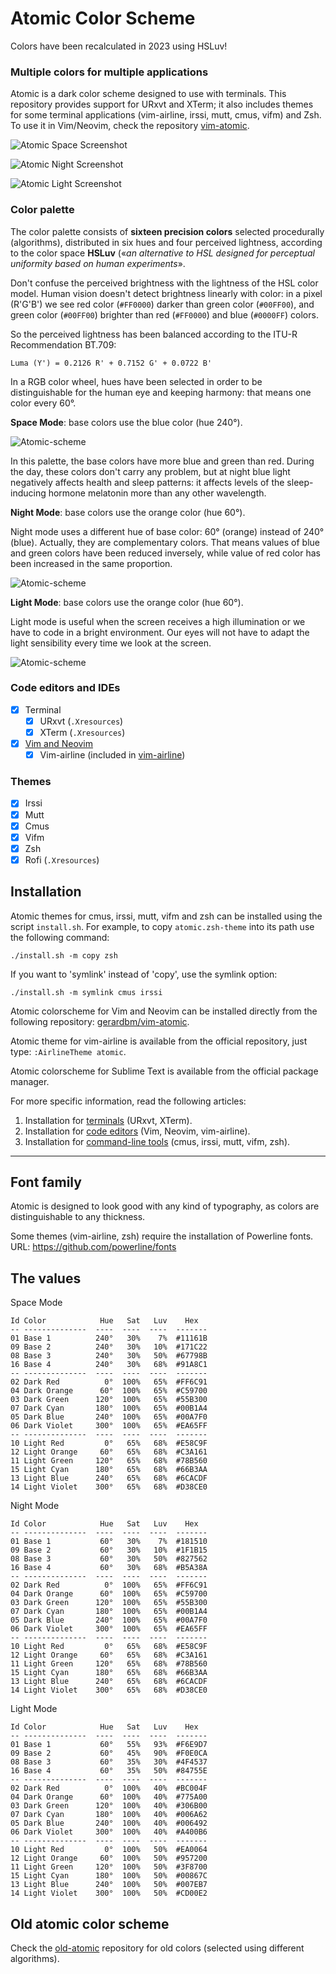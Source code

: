 # Atomic Color Scheme

Colors have been recalculated in 2023 using HSLuv!

### Multiple colors for multiple applications

Atomic is a dark color scheme designed to use with terminals. This repository provides support for URxvt and XTerm; it also includes themes for some terminal applications (vim-airline, irssi, mutt, cmus, vifm) and Zsh. To use it in Vim/Neovim, check the repository [vim-atomic](https://github.com/gerardbm/vim-atomic).

![Atomic Space Screenshot](https://github.com/gerardbm/atomic/blob/master/img/screenshots/Atomic-Space-Screenshot.png)

![Atomic Night Screenshot](https://github.com/gerardbm/atomic/blob/master/img/screenshots/Atomic-Night-Screenshot.png)

![Atomic Light Screenshot](https://github.com/gerardbm/atomic/blob/master/img/screenshots/Atomic-Light-Screenshot.png)

### Color palette

The color palette consists of **sixteen precision colors** selected procedurally (algorithms), distributed in six hues and four perceived lightness, according to the color space **HSLuv** («_an alternative to HSL designed for perceptual uniformity based on human experiments_».

Don't confuse the perceived brightness with the lightness of the HSL color model. Human vision doesn't detect brightness linearly with color: in a pixel (R'G'B') we see red color (`#FF0000`) darker than green color (`#00FF00`), and green color (`#00FF00`) brighter than red (`#FF0000`) and blue (`#0000FF`) colors.

So the perceived lightness has been balanced according to the ITU-R Recommendation BT.709:

`Luma (Y') = 0.2126 R' + 0.7152 G' + 0.0722 B'`

In a RGB color wheel, hues have been selected in order to be distinguishable for the human eye and keeping harmony: that means one color every 60°.

**Space Mode**: base colors use the blue color (hue 240°).

![Atomic-scheme](https://github.com/gerardbm/Atomic/blob/master/img/atomic-space-mc.png)

In this palette, the base colors have more blue and green than red. During the day, these colors don't carry any problem, but at night blue light negatively affects health and sleep patterns: it affects levels of the sleep-inducing hormone melatonin more than any other wavelength.

**Night Mode**: base colors use the orange color (hue 60°).

Night mode uses a different hue of base color: 60° (orange) instead of 240° (blue). Actually, they are complementary colors. That means values of blue and green colors have been reduced inversely, while value of red color has been increased in the same proportion.

![Atomic-scheme](https://github.com/gerardbm/Atomic/blob/master/img/atomic-night-mc.png)

**Light Mode**: base colors use the orange color (hue 60°).

Light mode is useful when the screen receives a high illumination or we have to code in a bright environment. Our eyes will not have to adapt the light sensibility every time we look at the screen.

![Atomic-scheme](https://github.com/gerardbm/Atomic/blob/master/img/atomic-light-mc.png)

### Code editors and IDEs

- [x] Terminal
	- [x] URxvt (`.Xresources`)
	- [x] XTerm (`.Xresources`)
- [x] [Vim and Neovim](https://github.com/gerardbm/vim-atomic)
	- [x] Vim-airline (included in [vim-airline](https://github.com/vim-airline/vim-airline))

### Themes

- [x] Irssi
- [x] Mutt
- [x] Cmus
- [x] Vifm
- [x] Zsh
- [x] Rofi (`.Xresources`)

## Installation

Atomic themes for cmus, irssi, mutt, vifm and zsh can be installed using the script `install.sh`. For example, to copy `atomic.zsh-theme` into its path use the following command:

`./install.sh -m copy zsh`

If you want to 'symlink' instead of 'copy', use the symlink option:

`./install.sh -m symlink cmus irssi`

Atomic colorscheme for Vim and Neovim can be installed directly from the following repository: [gerardbm/vim-atomic](https://github.com/gerardbm/vim-atomic).

Atomic theme for vim-airline is available from the official repository, just type: `:AirlineTheme atomic`.

Atomic colorscheme for Sublime Text is available from the official package manager.

For more specific information, read the following articles:

1. Installation for [terminals](https://github.com/gerardbm/atomic/blob/master/INSTALL_TERM.md) (URxvt, XTerm).
2. Installation for [code editors](https://github.com/gerardbm/atomic/blob/master/INSTALL_EDITORS.md) (Vim, Neovim, vim-airline).
3. Installation for [command-line tools](https://github.com/gerardbm/atomic/blob/master/INSTALL_TOOLS.md) (cmus, irssi, mutt, vifm, zsh).

- - -

## Font family

Atomic is designed to look good with any kind of typography, as colors are distinguishable to any thickness.

Some themes (vim-airline, zsh) require the installation of Powerline fonts.
URL: https://github.com/powerline/fonts

## The values

Space Mode

```
Id Color            Hue   Sat   Luv    Hex
-- --------------  ----  ----  ----  -------
01 Base 1          240°   30%    7%  #11161B
09 Base 2          240°   30%   10%  #171C22
08 Base 3          240°   30%   50%  #67798B
16 Base 4          240°   30%   68%  #91A8C1
-- --------------  ----  ----  ----  -------
02 Dark Red          0°  100%   65%  #FF6C91
04 Dark Orange      60°  100%   65%  #C59700
03 Dark Green      120°  100%   65%  #55B300
07 Dark Cyan       180°  100%   65%  #00B1A4
05 Dark Blue       240°  100%   65%  #00A7F0
06 Dark Violet     300°  100%   65%  #EA65FF
-- --------------  ----  ----  ----  -------
10 Light Red         0°   65%   68%  #E58C9F
12 Light Orange     60°   65%   68%  #C3A161
11 Light Green     120°   65%   68%  #78B560
15 Light Cyan      180°   65%   68%  #66B3AA
13 Light Blue      240°   65%   68%  #6CACDF
14 Light Violet    300°   65%   68%  #D38CE0
```

Night Mode

```
Id Color            Hue   Sat   Luv    Hex
-- --------------  ----  ----  ----  -------
01 Base 1           60°   30%    7%  #181510
09 Base 2           60°   30%   10%  #1F1B15
08 Base 3           60°   30%   50%  #827562
16 Base 4           60°   30%   68%  #B5A38A
-- --------------  ----  ----  ----  -------
02 Dark Red          0°  100%   65%  #FF6C91
04 Dark Orange      60°  100%   65%  #C59700
03 Dark Green      120°  100%   65%  #55B300
07 Dark Cyan       180°  100%   65%  #00B1A4
05 Dark Blue       240°  100%   65%  #00A7F0
06 Dark Violet     300°  100%   65%  #EA65FF
-- --------------  ----  ----  ----  -------
10 Light Red         0°   65%   68%  #E58C9F
12 Light Orange     60°   65%   68%  #C3A161
11 Light Green     120°   65%   68%  #78B560
15 Light Cyan      180°   65%   68%  #66B3AA
13 Light Blue      240°   65%   68%  #6CACDF
14 Light Violet    300°   65%   68%  #D38CE0
```

Light Mode

```
Id Color            Hue   Sat   Luv    Hex
-- --------------  ----  ----  ----  -------
01 Base 1           60°   55%   93%  #F6E9D7
09 Base 2           60°   45%   90%  #F0E0CA
08 Base 3           60°   35%   30%  #4F4537
16 Base 4           60°   35%   50%  #84755E
-- --------------  ----  ----  ----  -------
02 Dark Red          0°  100%   40%  #BC004F
04 Dark Orange      60°  100%   40%  #775A00
03 Dark Green      120°  100%   40%  #306B00
07 Dark Cyan       180°  100%   40%  #006A62
05 Dark Blue       240°  100%   40%  #006492
06 Dark Violet     300°  100%   40%  #A400B6
-- --------------  ----  ----  ----  -------
10 Light Red         0°  100%   50%  #EA0064
12 Light Orange     60°  100%   50%  #957200
11 Light Green     120°  100%   50%  #3F8700
15 Light Cyan      180°  100%   50%  #00867C
13 Light Blue      240°  100%   50%  #007EB7
14 Light Violet    300°  100%   50%  #CD00E2
```

## Old atomic color scheme

Check the [old-atomic](https://github.com/gerardbm/old-atomic) repository for old colors (selected using different algorithms).
